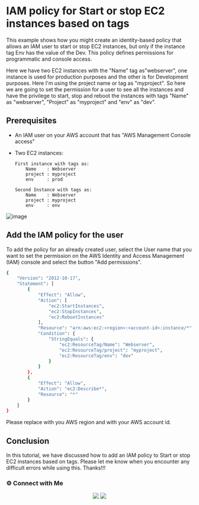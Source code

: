 # IAM policy for Start or stop EC2 instances based on tags


This example shows how you might create an identity-based policy that allows an IAM user to start or stop EC2 instances, but only if the instance tag Env has the value of the Dev. This policy defines permissions for programmatic and console access.

Here we have two EC2 instances with the "Name" tag as"webserver", one instance is used for production purposes and the other is for Development purposes. Here I'm using the project name or tag as "myproject". So here we are going to set the permission for a user to see all the instances and have the privilege to start, stop and reboot the instances with tags "Name" as "webserver",  "Project" as "myproject" and "env" as "dev".

## Prerequisites

- An IAM user on your AWS account that has "AWS Management Console access"
- Two EC2 instances:
     
      First instance with tags as:
          Name    : Webserver
          project : myproject
          env     : prod

      Second Instance with tags as:
          Name    : Webserver
          project : myproject
          env     : env
       

![image](https://user-images.githubusercontent.com/100775027/162905646-d73730fc-fd5d-4b82-9856-3e105934d44c.png)


## Add the IAM policy for the user

To add the policy for an already created user,  select the User name that you want to set the permission on the AWS Identity and Access Management (IAM) console and select the button "Add permissions". 
```bash
{
    "Version": "2012-10-17",
    "Statement": [
        {
            "Effect": "Allow",
            "Action": [
                "ec2:StartInstances",
                "ec2:StopInstances",
                "ec2:RebootInstances"
            ],
            "Resource": "arn:aws:ec2:<region>:<account-id>:instance/*",
            "Condition": {
                "StringEquals": {
                    "ec2:ResourceTag/Name": "Webserver",
                    "ec2:ResourceTag/project": "myproject",
                    "ec2:ResourceTag/env": "dev"
                }
            }
        },
        {
            "Effect": "Allow",
            "Action": "ec2:Describe*",
            "Resource": "*"
        }
    ]
}

```

Please replace <region> with you AWS region and <account-id> with your AWS account id.

## Conclusion

In this tutorial, we have discussed how to add an IAM policy to Start or stop EC2 instances based on tags. Please let me know when you encounter any difficult errors while using this.
Thanks!!!

 ### ⚙️ Connect with Me

<p align="center">
<a href="https://www.linkedin.com/in/radin-lawrence-8b3270102/"><img src="https://img.shields.io/badge/LinkedIn-0077B5?style=for-the-badge&logo=linkedin&logoColor=white"/></a>
<a href="mailto:radin.lawrence@gmail.com"><img src="https://img.shields.io/badge/Gmail-D14836?style=for-the-badge&logo=gmail&logoColor=white"/></a>

